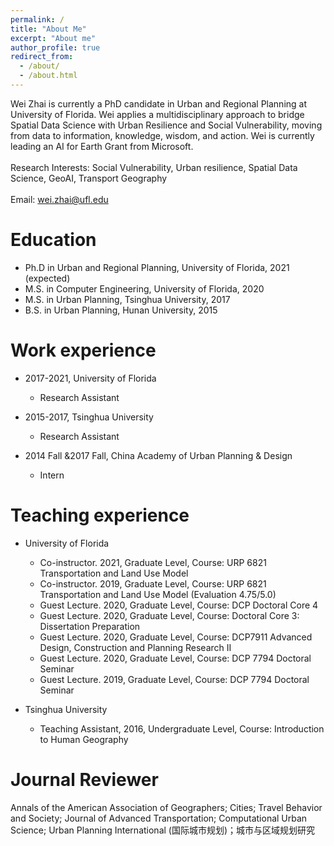 ```yaml
---
permalink: /
title: "About Me"
excerpt: "About me"
author_profile: true
redirect_from: 
  - /about/
  - /about.html
---
```


Wei Zhai is currently a PhD candidate in Urban and Regional Planning at University of Florida. Wei  applies a multidisciplinary approach to bridge Spatial Data Science with Urban Resilience and Social Vulnerability, moving from data to information, knowledge, wisdom, and action. Wei is currently leading an AI for Earth Grant from Microsoft. 
<br/><br/> 
Research Interests: Social Vulnerability, Urban resilience, Spatial Data Science, GeoAI, Transport Geography
<br/><br/> 
Email: wei.zhai@ufl.edu

Education
======
* Ph.D in Urban and Regional Planning, University of Florida, 2021 (expected)
* M.S. in Computer Engineering, University of Florida, 2020
* M.S. in Urban Planning, Tsinghua University, 2017
* B.S. in Urban Planning, Hunan University, 2015

Work experience
======
* 2017-2021, University of Florida
  * Research Assistant

* 2015-2017, Tsinghua University
  * Research Assistant

* 2014 Fall &2017 Fall, China Academy of Urban Planning & Design
  * Intern

Teaching experience
======
* University of Florida
  * Co-instructor. 2021, Graduate Level, Course: URP 6821 Transportation and Land Use Model
  * Co-instructor. 2019, Graduate Level, Course: URP 6821 Transportation and Land Use Model (Evaluation 4.75/5.0)  
  * Guest Lecture. 2020, Graduate Level, Course: DCP Doctoral Core 4
  * Guest Lecture. 2020, Graduate Level, Course: Doctoral Core 3: Dissertation Preparation
  * Guest Lecture. 2020, Graduate Level, Course: DCP7911 Advanced Design, Construction and Planning Research II
  * Guest Lecture. 2020, Graduate Level, Course: DCP 7794 Doctoral Seminar                                                 
  * Guest Lecture. 2019, Graduate Level, Course: DCP 7794 Doctoral Seminar

* Tsinghua University
  * Teaching Assistant, 2016, Undergraduate Level, Course: Introduction to Human Geography

Journal Reviewer
======
Annals of the American Association of Geographers; Cities; Travel Behavior and Society; Journal of Advanced Transportation; Computational Urban Science; Urban Planning International (国际城市规划)；城市与区域规划研究
